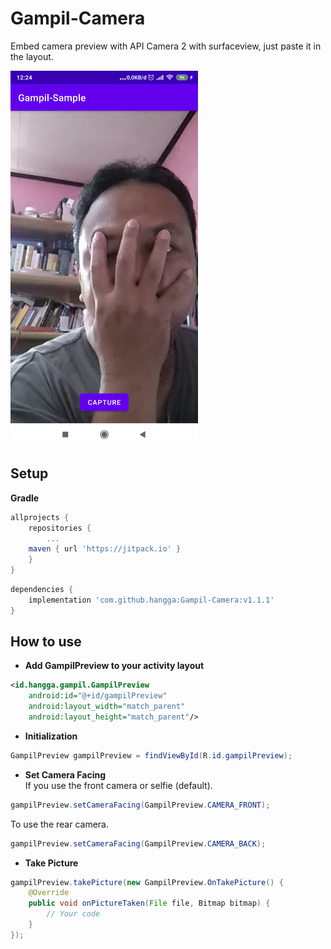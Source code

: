 # Gampil-Camera
Embed camera preview with API Camera 2 with surfaceview, just paste it in the layout.

<img width="300" src="https://github.com/hangga/Gampil-Camera/blob/main/skrinsut.png?raw=true"/>

## Setup

**Gradle**
```gradle
allprojects {
    repositories {
    	...
	maven { url 'https://jitpack.io' }
    }
}
```

```gradle
dependencies {
    implementation 'com.github.hangga:Gampil-Camera:v1.1.1'
}


```
## How to use
- **Add GampilPreview to your activity layout**
```xml
<id.hangga.gampil.GampilPreview
    android:id="@+id/gampilPreview"
    android:layout_width="match_parent"
    android:layout_height="match_parent"/>
```
- **Initialization**
```java
GampilPreview gampilPreview = findViewById(R.id.gampilPreview);
```

- **Set Camera Facing**  
If you use the front camera or selfie (default). 
```java
gampilPreview.setCameraFacing(GampilPreview.CAMERA_FRONT);
```
To use the rear camera. 
```java
gampilPreview.setCameraFacing(GampilPreview.CAMERA_BACK);
```


- **Take Picture**
```java
gampilPreview.takePicture(new GampilPreview.OnTakePicture() {
    @Override
    public void onPictureTaken(File file, Bitmap bitmap) {
        // Your code
    }
});
```
